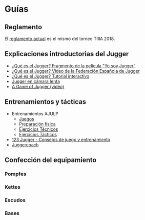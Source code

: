 # Guías


## Reglamento

El [reglamento actual](assets/doc/reglamento-tia3.pdf) es el mismo del torneo TIIIA 2018.

## Explicaciones introductorias del Jugger
* [¿Qué es el Jugger? Fragmento de la película "Yo soy Jugger"](https://www.youtube.com/watch?v=fyNjsC58-XU)
* [¿Qué es el Jugger? Video de la Federación Española de Jugger](https://www.youtube.com/watch?v=uveOALSRrbo)
* [¿Qué es el Jugger? Tutorial interactivo](http://www.jugger.in/que-es-el-jugger)
* [Jugger en cámara lenta](https://www.youtube.com/watch?v=QHKyepF0Tzc)
* [A Game of Jugger (video)](https://www.youtube.com/watch?v=S3S2s0Xn3NQ)

## Entrenamientos y tácticas
* Entrenamientos AJULP
  * [Juegos](juegos.html)
  * [Preparación física](fisicos.html)
  * [Ejercicios Técnicos](tecnicos.html)
  * [Ejercicios Tácticos](tacticos.html)
* [123 Jugger - Consejos de juego y entrenamiento](https://www.facebook.com/123jugger)
* [Juggercoach](https://www.juggercoach.com/es/)


## Confección del equipamiento

### Pompfes

### Kettes

### Escudos

### Bases
